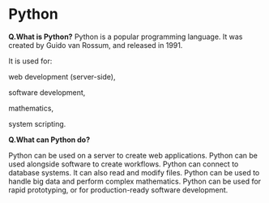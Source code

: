 # Python
**Q.What is Python?**
Python is a popular programming language. It was created by Guido van Rossum, and released in 1991.

It is used for:

web development (server-side),

software development,

mathematics,

system scripting.

**Q.What can Python do?**


Python can be used on a server to create web applications. Python can be used alongside software to create workflows. Python can connect to database systems. It can also read and modify files. Python can be used to handle big data and perform complex mathematics. Python can be used for rapid prototyping, or for production-ready software development.
